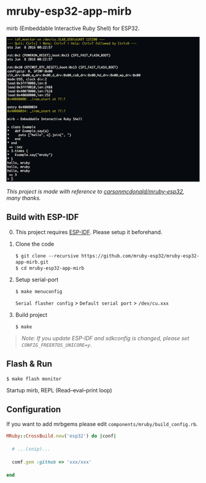 # mruby-esp32-app-mirb

mirb (Embeddable Interactive Ruby Shell) for ESP32.

![screen](images/screen.png)

*This project is made with reference to [carsonmcdonald/mruby-esp32](https://github.com/carsonmcdonald/mruby-esp32), many thanks.*

## Build with ESP-IDF

0) This project requires [ESP-IDF](https://github.com/espressif/esp-idf). Please setup it beforehand.

1) Clone the code

	```
	$ git clone --recursive https://github.com/mruby-esp32/mruby-esp32-app-mirb.git
	$ cd mruby-esp32-app-mirb
	```

2) Setup serial-port

	```
	$ make menuconfig
	```

	`Serial flasher config` > `Default serial port` > `/dev/cu.xxx`
  
3) Build project

	```
	$ make
	```

> *Note: If you update ESP-IDF and sdkconfig is changed, please set `CONFIG_FREERTOS_UNICORE=y`.*

## Flash & Run

```
$ make flash monitor
```

Startup mirb, REPL (Read–eval–print loop)

## Configuration

If you want to add mrbgems please edit `components/mruby/build_config.rb`.

```ruby
MRuby::CrossBuild.new('esp32') do |conf|

  # ...(snip)...

  comf.gem :github => 'xxx/xxx'

end
```
